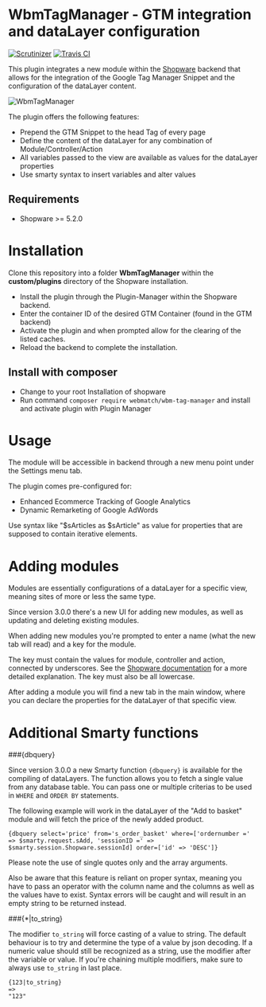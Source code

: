 WbmTagManager - GTM integration and dataLayer configuration
=====
[![Scrutinizer](https://scrutinizer-ci.com/g/webmatch/WbmTagManager/badges/quality-score.png?b=master)](https://scrutinizer-ci.com/g/webmatch/WbmTagManager/?branch=master)
[![Travis CI](https://travis-ci.org/webmatch/WbmTagManager.svg?branch=master)](https://travis-ci.org/webmatch/WbmTagManager)

This plugin integrates a new module within the [Shopware](https://www.shopware.de) backend that allows for the integration 
of the Google Tag Manager Snippet and the configuration of the dataLayer content.

![WbmTagManager](https://www.webmatch.de/wp-content/uploads/2017/02/tag_manager_screen.png)

The plugin offers the following features:

* Prepend the GTM Snippet to the head Tag of every page
* Define the content of the dataLayer for any combination of Module/Controller/Action
* All variables passed to the view are available as values for the dataLayer properties
* Use smarty syntax to insert variables and alter values

Requirements
-----
* Shopware >= 5.2.0

Installation
====
Clone this repository into a folder **WbmTagManager** within the **custom/plugins** directory of the Shopware installation.

* Install the plugin through the Plugin-Manager within the Shopware backend. 
* Enter the container ID of the desired GTM Container (found in the GTM backend)
* Activate the plugin and when prompted allow for the clearing of the listed caches.
* Reload the backend to complete the installation.

## Install with composer
* Change to your root Installation of shopware
* Run command `composer require webmatch/wbm-tag-manager` and install and activate plugin with Plugin Manager 

Usage
=====
The module will be accessible in backend through a new menu point under the Settings menu tab.

The plugin comes pre-configured for:
* Enhanced Ecommerce Tracking of Google Analytics
* Dynamic Remarketing of Google AdWords

Use syntax like "$sArticles as $sArticle" as value for properties that are supposed to contain iterative elements.

Adding modules
=====
Modules are essentially configurations of a dataLayer for a specific view, meaning sites of more or less the same type.

Since version 3.0.0 there's a new UI for adding new modules, as well as updating and deleting existing modules.

When adding new modules you're prompted to enter a name (what the new tab will read) and a key for the module.

The key must contain the values for module, controller and action, connected by underscores. 
See the [Shopware documentation](https://developers.shopware.com/developers-guide/controller/#controller-and-urls) 
for a more detailed explanation. The key must also be all lowercase.

After adding a module you will find a new tab in the main window, where you can declare the properties for the
dataLayer of that specific view.

Additional Smarty functions
=====

###{dbquery}

Since version 3.0.0 a new Smarty function `{dbquery}` is available for the compiling of dataLayers. The function allows you to fetch a single value
from any database table. You can pass one or multiple criterias to be used in `WHERE` and `ORDER BY` statements.

The following example will work in the dataLayer of the "Add to basket" module and will fetch the price of the newly added product.

```
{dbquery select='price' from='s_order_basket' where=['ordernumber =' => $smarty.request.sAdd, 'sessionID =' => $smarty.session.Shopware.sessionId] order=['id' => 'DESC']}
```

Please note the use of single quotes only and the array arguments.

Also be aware that this feature is reliant on proper syntax, meaning you have to pass an operator with the column name and the 
columns as well as the values have to exist. Syntax errors will be caught and will result in an empty string to be returned instead.

###{*|to_string}

The modifier `to_string` will force casting of a value to string. The default behaviour is to try and determine the type of
a value by json decoding. If a numeric value should still be recognized as a string, use the modifier after the variable or value.
If you're chaining multiple modifiers, make sure to always use `to_string` in last place.

```
{123|to_string}
=>
"123"
```
